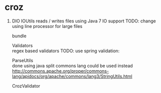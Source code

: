 croz
====

1. DIO
	IOUtils  reads / writes files using Java 7 IO support
		TODO: change using line processor for large files
		
	bundle
		
	Validators		
		regex based validators
		TODO: use spring validation: 
			
	ParseUtils	
		done using java split
		commons lang could be used instead
		http://commons.apache.org/proper/commons-lang/apidocs/org/apache/commons/lang3/StringUtils.html
		
	CrozValidator